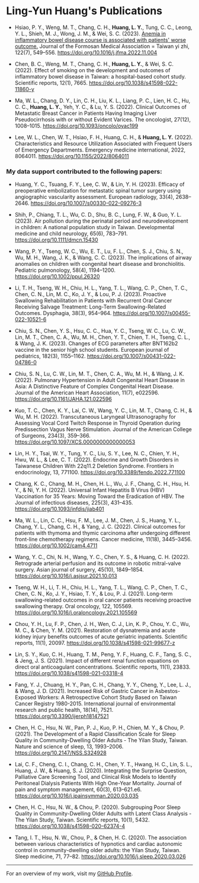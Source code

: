 # Ling-Yun Huang's Publications

- Hsiao, P. Y., Weng, M. T., Chang, C. H., **Huang, L. Y.**, Tung, C. C., Leong, Y. L., Shieh, M. J., Wong, J. M., & Wei, S. C. (2023). [Anemia in inflammatory bowel disease course is associated with patients' worse outcome.](https://github.com/Ling-Yun-Huang/IBD-Anemia-Study) Journal of the Formosan Medical Association = Taiwan yi zhi, 122(7), 549–556. https://doi.org/10.1016/j.jfma.2022.11.004

- Chen, B. C., Weng, M. T., Chang, C. H., **Huang, L. Y.**, & Wei, S. C. (2022). Effect of smoking on the development and outcomes of inflammatory bowel disease in Taiwan: a hospital-based cohort study. Scientific reports, 12(1), 7665. https://doi.org/10.1038/s41598-022-11860-y

-	Ma, W. L., Chang, D. Y., Lin, C. H., Liu, K. L., Liang, P. C., Lien, H. C., Hu, C. C., **Huang, L. Y.**, Yeh, Y. C., & Lu, Y. S. (2022). Clinical Outcomes of Metastatic Breast Cancer in Patients Having Imaging Liver Pseudocirrhosis with or without Evident Varices. The oncologist, 27(12), 1008–1015. https://doi.org/10.1093/oncolo/oyac199

-	Lee, W. L., Chen, W. T., Hsiao, F. H., Huang, C. H., & **Huang, L. Y.** (2022). Characteristics and Resource Utilization Associated with Frequent Users of Emergency Departments. Emergency medicine international, 2022, 8064011. https://doi.org/10.1155/2022/8064011

### My data support contributed to the following papers: 

-	Huang, Y. C., Tsuang, F. Y., Lee, C. W., & Lin, Y. H. (2023). Efficacy of preoperative embolization for metastatic spinal tumor surgery using angiographic vascularity assessment. European radiology, 33(4), 2638–2646. https://doi.org/10.1007/s00330-022-09276-3

-	Shih, P., Chiang, T. L., Wu, C. D., Shu, B. C., Lung, F. W., & Guo, Y. L. (2023). Air pollution during the perinatal period and neurodevelopment in children: A national population study in Taiwan. Developmental medicine and child neurology, 65(6), 783–791. https://doi.org/10.1111/dmcn.15430

-	Wang, P. Y., Tseng, W. C., Wu, E. T., Lu, F. L., Chen, S. J., Chiu, S. N., Wu, M. H., Wang, J. K., & Wang, C. C. (2023). The implications of airway anomalies on children with congenital heart disease and bronchiolitis. Pediatric pulmonology, 58(4), 1194–1200. https://doi.org/10.1002/ppul.26320

-	Li, T. H., Tseng, W. H., Chiu, H. L., Yang, T. L., Wang, C. P., Chen, T. C., Chen, C. N., Lin, M. C., Ko, J. Y., & Lou, P. J. (2023). Proactive Swallowing Rehabilitation in Patients with Recurrent Oral Cancer Receiving Salvage Treatment: Long-Term Swallowing-Related Outcomes. Dysphagia, 38(3), 954–964. https://doi.org/10.1007/s00455-022-10521-6

-	Chiu, S. N., Chen, Y. S., Hsu, C. C., Hua, Y. C., Tseng, W. C., Lu, C. W., Lin, M. T., Chen, C. A., Wu, M. H., Chen, Y. T., Chien, T. H., Tseng, C. L., & Wang, J. K. (2023). Changes of ECG parameters after BNT162b2 vaccine in the senior high school students. European journal of pediatrics, 182(3), 1155–1162. https://doi.org/10.1007/s00431-022-04786-0

-	Chiu, S. N., Lu, C. W., Lin, M. T., Chen, C. A., Wu, M. H., & Wang, J. K. (2022). Pulmonary Hypertension in Adult Congenital Heart Disease in Asia: A Distinctive Feature of Complex Congenital Heart Disease. Journal of the American Heart Association, 11(7), e022596. https://doi.org/10.1161/JAHA.121.022596

-	Kuo, T. C., Chen, K. Y., Lai, C. W., Wang, Y. C., Lin, M. T., Chang, C. H., & Wu, M. H. (2022). Transcutaneous Laryngeal Ultrasonography for Assessing Vocal Cord Twitch Response in Thyroid Operation during Predissection Vagus Nerve Stimulation. Journal of the American College of Surgeons, 234(3), 359–366. https://doi.org/10.1097/XCS.0000000000000053

-	Lin, H. Y., Tsai, W. Y., Tung, Y. C., Liu, S. Y., Lee, N. C., Chien, Y. H., Hwu, W. L., & Lee, C. T. (2022). Endocrine and Growth Disorders in Taiwanese Children With 22q11.2 Deletion Syndrome. Frontiers in endocrinology, 13, 771100. https://doi.org/10.3389/fendo.2022.771100

-	Chang, K. C., Chang, M. H., Chen, H. L., Wu, J. F., Chang, C. H., Hsu, H. Y., & Ni, Y. H. (2022). Universal Infant Hepatitis B Virus (HBV) Vaccination for 35 Years: Moving Toward the Eradication of HBV. The Journal of infectious diseases, 225(3), 431–435. https://doi.org/10.1093/infdis/jiab401

-	Ma, W. L., Lin, C. C., Hsu, F. M., Lee, J. M., Chen, J. S., Huang, Y. L., Chang, Y. L., Chang, C. H., & Yang, J. C. (2022). Clinical outcomes for patients with thymoma and thymic carcinoma after undergoing different front-line chemotherapy regimens. Cancer medicine, 11(18), 3445–3456. https://doi.org/10.1002/cam4.4711

-	Wang, Y. C., Chi, N. H., Wang, Y. C., Chen, Y. S., & Huang, C. H. (2022). Retrograde arterial perfusion and its outcome in robotic mitral-valve surgery. Asian journal of surgery, 45(10), 1849–1854. https://doi.org/10.1016/j.asjsur.2021.10.013

-	Tseng, W. H., Li, T. H., Chiu, H. L., Yang, T. L., Wang, C. P., Chen, T. C., Chen, C. N., Ko, J. Y., Hsiao, T. Y., & Lou, P. J. (2021). Long-term swallowing-related outcomes in oral cancer patients receiving proactive swallowing therapy. Oral oncology, 122, 105569. https://doi.org/10.1016/j.oraloncology.2021.105569

-	Chou, Y. H., Lu, F. P., Chen, J. H., Wen, C. J., Lin, K. P., Chou, Y. C., Wu, M. C., & Chen, Y. M. (2021). Restoration of dysnatremia and acute kidney injury benefits outcomes of acute geriatric inpatients. Scientific reports, 11(1), 20097. https://doi.org/10.1038/s41598-021-99677-z

-	Lin, S. Y., Kuo, C. H., Huang, T. M., Peng, Y. F., Huang, C. F., Tang, S. C., & Jeng, J. S. (2021). Impact of different renal function equations on direct oral anticoagulant concentrations. Scientific reports, 11(1), 23833. https://doi.org/10.1038/s41598-021-03318-4

-	Fang, Y. J., Chuang, H. Y., Pan, C. H., Chang, Y. Y., Cheng, Y., Lee, L. J., & Wang, J. D. (2021). Increased Risk of Gastric Cancer in Asbestos-Exposed Workers: A Retrospective Cohort Study Based on Taiwan Cancer Registry 1980-2015. International journal of environmental research and public health, 18(14), 7521. https://doi.org/10.3390/ijerph18147521

-	Chen, H. C., Hsu, N. W., Pan, P. J., Kuo, P. H., Chien, M. Y., & Chou, P. (2021). The Development of a Rapid Classification Scale for Sleep Quality in Community-Dwelling Older Adults - The Yilan Study, Taiwan. Nature and science of sleep, 13, 1993–2006. https://doi.org/10.2147/NSS.S324928

-	Lai, C. F., Cheng, C. I., Chang, C. H., Chen, Y. T., Hwang, H. C., Lin, S. L., Huang, J. W., & Huang, S. J. (2020). Integrating the Surprise Question, Palliative Care Screening Tool, and Clinical Risk Models to Identify Peritoneal Dialysis Patients With High One-Year Mortality. Journal of pain and symptom management, 60(3), 613–621.e6. https://doi.org/10.1016/j.jpainsymman.2020.03.035

-	Chen, H. C., Hsu, N. W., & Chou, P. (2020). Subgrouping Poor Sleep Quality in Community-Dwelling Older Adults with Latent Class Analysis - The Yilan Study, Taiwan. Scientific reports, 10(1), 5432. https://doi.org/10.1038/s41598-020-62374-4

-	Tang, I. T., Hsu, N. W., Chou, P., & Chen, H. C. (2020). The association between various characteristics of hypnotics and cardiac autonomic control in community-dwelling older adults: the Yilan Study, Taiwan. Sleep medicine, 71, 77–82. https://doi.org/10.1016/j.sleep.2020.03.026

---

For an overview of my work, visit my [GitHub Profile](https://github.com/Ling-Yun-Huang).
